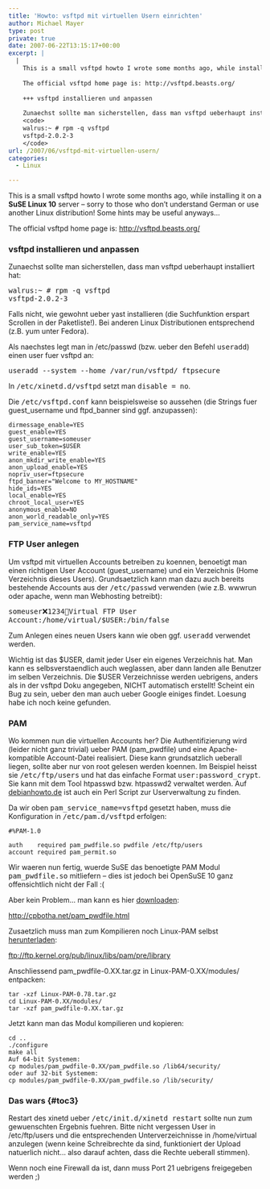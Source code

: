 ```yaml
---
title: 'Howto: vsftpd mit virtuellen Usern einrichten'
author: Michael Mayer
type: post
private: true
date: 2007-06-22T13:15:17+00:00
excerpt: |
  |
    This is a small vsftpd howto I wrote some months ago, while installing it on a **SuSE Linux 10** server - sorry to those who don't understand German or use another Linux distribution! Some hints may be useful anyways...
    
    The official vsftpd home page is: http://vsftpd.beasts.org/
    
    +++ vsftpd installieren und anpassen
    
    Zunaechst sollte man sicherstellen, dass man vsftpd ueberhaupt installiert hat:
    <code>
    walrus:~ # rpm -q vsftpd
    vsftpd-2.0.2-3
    </code>
url: /2007/06/vsftpd-mit-virtuellen-usern/
categories:
  - Linux

---
```

This is a small vsftpd howto I wrote some months ago, while installing it on a **SuSE Linux 10** server &#8211; sorry to those who don&#8217;t understand German or use another Linux distribution! Some hints may be useful anyways&#8230;

The official vsftpd home page is: <http://vsftpd.beasts.org/>

### vsftpd installieren und anpassen

Zunaechst sollte man sicherstellen, dass man vsftpd ueberhaupt installiert hat:

<pre>walrus:~ # rpm -q vsftpd
vsftpd-2.0.2-3</pre>

Falls nicht, wie gewohnt ueber yast installieren (die Suchfunktion erspart Scrollen in der Paketliste!). Bei anderen Linux Distributionen entsprechend (z.B. yum unter Fedora).

Als naechstes legt man in /etc/passwd (bzw. ueber den Befehl <tt>useradd</tt>) einen user fuer vsftpd an:

<tt>useradd --system --home /var/run/vsftpd/ ftpsecure</tt>

In <tt>/etc/xinetd.d/vsftpd</tt> setzt man <tt>disable = no</tt>.

Die <tt>/etc/vsftpd.conf</tt> kann beispielsweise so aussehen (die Strings fuer guest\_username und ftpd\_banner sind ggf. anzupassen):

    
    dirmessage_enable=YES
    guest_enable=YES
    guest_username=someuser
    user_sub_token=$USER
    write_enable=YES
    anon_mkdir_write_enable=YES
    anon_upload_enable=YES
    nopriv_user=ftpsecure
    ftpd_banner="Welcome to MY_HOSTNAME"
    hide_ids=YES
    local_enable=YES
    chroot_local_user=YES
    anonymous_enable=NO
    anon_world_readable_only=YES
    pam_service_name=vsftpd

### FTP User anlegen

Um vsftpd mit virtuellen Accounts betreiben zu koennen, benoetigt man einen richtigen User Account (guest_username) und ein Verzeichnis (Home Verzeichnis dieses Users). Grundsaetzlich kann man dazu auch bereits bestehende Accounts aus der <tt>/etc/passwd</tt> verwenden (wie z.B. wwwrun oder apache, wenn man Webhosting betreibt):

<tt>someuser:x:1234:100:Virtual FTP User Account:/home/virtual/$USER:/bin/false</tt>

Zum Anlegen eines neuen Users kann wie oben ggf. <tt>useradd</tt> verwendet werden.

Wichtig ist das $USER, damit jeder User ein eigenes Verzeichnis hat. Man kann es selbsverstaendlich auch weglassen, aber dann landen alle Benutzer im selben Verzeichnis. Die $USER Verzeichnisse werden uebrigens, anders als in der vsftpd Doku angegeben, NICHT automatisch erstellt! Scheint ein Bug zu sein, ueber den man auch ueber Google einiges findet. Loesung habe ich noch keine gefunden.

### PAM

Wo kommen nun die virtuellen Accounts her? Die Authentifizierung wird (leider nicht ganz trivial) ueber PAM (pam_pwdfile) und eine Apache-kompatible Account-Datei realisiert. Diese kann grundsatzlich ueberall liegen, sollte aber nur von root gelesen werden koennen. Im Beispiel heisst sie <tt>/etc/ftp/users</tt> und hat das einfache Format <tt>user:password_crypt</tt>. Sie kann mit dem Tool htpasswd bzw. htpasswd2 verwaltet werden. Auf [debianhowto.de][1] ist auch ein Perl Script zur Userverwaltung zu finden.

Da wir oben <tt>pam_service_name=vsftpd</tt> gesetzt haben, muss die Konfiguration in <tt>/etc/pam.d/vsftpd</tt> erfolgen:

    
    #%PAM-1.0
    
    auth    required pam_pwdfile.so pwdfile /etc/ftp/users
    account required pam_permit.so

Wir waeren nun fertig, wuerde SuSE das benoetigte PAM Modul <tt>pam_pwdfile.so</tt> mitliefern &#8211; dies ist jedoch bei OpenSuSE 10 ganz offensichtlich nicht der Fall :(

Aber kein Problem&#8230; man kann es hier [downloaden][2]:

<http://cpbotha.net/pam_pwdfile.html>

Zusaetzlich muss man zum Kompilieren noch Linux-PAM selbst [herunterladen][3]:

<ftp://ftp.kernel.org/pub/linux/libs/pam/pre/library>

Anschliessend pam_pwdfile-0.XX.tar.gz in Linux-PAM-0.XX/modules/ entpacken:

    
    tar -xzf Linux-PAM-0.78.tar.gz
    cd Linux-PAM-0.XX/modules/
    tar -xzf pam_pwdfile-0.XX.tar.gz

Jetzt kann man das Modul kompilieren und kopieren:

    
    cd ..
    ./configure
    make all
    Auf 64-bit Systemem:
    cp modules/pam_pwdfile-0.XX/pam_pwdfile.so /lib64/security/
    oder auf 32-bit Systemem:
    cp modules/pam_pwdfile-0.XX/pam_pwdfile.so /lib/security/

### Das wars {#toc3}

Restart des xinetd ueber <tt>/etc/init.d/xinetd restart</tt> sollte nun zum gewuenschten Ergebnis fuehren. Bitte nicht vergessen User in /etc/ftp/users und die entsprechenden Unterverzeichnisse in /home/virtual anzulegen (wenn keine Schreibrechte da sind, funktioniert der Upload natuerlich nicht&#8230; also darauf achten, dass die Rechte ueberall stimmen).

Wenn noch eine Firewall da ist, dann muss Port 21 uebrigens freigegeben werden ;)

 [1]: http://archiv.debianhowto.de/de/vsftpd/installation_konfiguration.html
 [2]: http://cpbotha.net/files/pam_pwdfile/pam_pwdfile-0.99.tar.gz
 [3]: ftp://ftp.kernel.org/pub/linux/libs/pam/pre/library/Linux-PAM-0.78.tar.gz